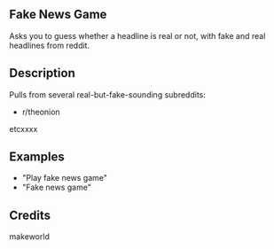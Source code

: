 ## Fake News Game
Asks you to guess whether a headline is real or not, with fake and real headlines from reddit.

## Description
Pulls from several real-but-fake-sounding subreddits:

- r/theonion

etcxxxx

## Examples
 - "Play fake news game"
 - "Fake news game"


## Credits
makeworld


